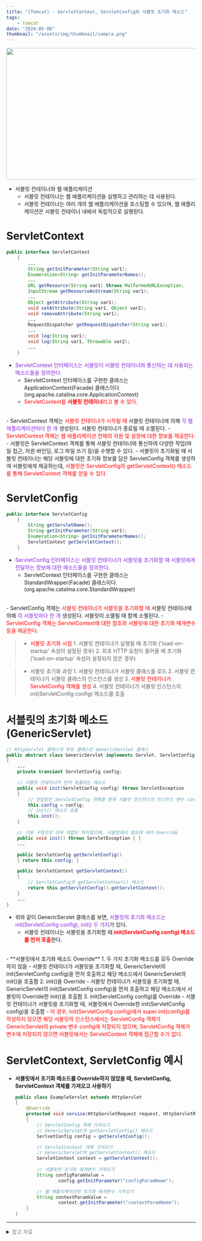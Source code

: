 ```yaml
---
title: "(Tomcat) - ServletContext, ServletConfig와 서블릿 초기화 메소드"
tags:
    - tomcat
date: "2024-05-06"
thumbnail: "/assets/img/thumbnail/sample.png"
---
```


<center><img src="https://github.com/LeeJae-H/LeeJae-H.github.io/assets/122717063/2a3117e0-853e-46d4-b1c2-edec22a1b10f" width="700" height="350"></center>

- 서블릿 컨테이너와 웹 애플리케이션
    - 서블릿 컨테이너는 웹 애플리케이션을 실행하고 관리하는 데 사용된다.
    - 서블릿 컨테이너는 여러 개의 웹 애플리케이션을 호스팅할 수 있으며, 웹 애플리케이션은 서블릿 컨테이너 내에서 독립적으로 실행된다. 

# ServletContext
```java
public interface ServletContext 
    {
        ...
        String getInitParameter(String var1);
        Enumeration<String> getInitParameterNames();
        ...
        URL getResource(String var1) throws MalformedURLException;
        InputStream getResourceAsStream(String var1);
        ...
        Object getAttribute(String var1);
        void setAttribute(String var1, Object var2);
        void removeAttribute(String var1);
        ...
        RequestDispatcher getRequestDispatcher(String var1);
        ...
        void log(String var1);
        void log(String var1, Throwable var2);
        ...
    }
```
- <span style="color:blueviolet">ServletContext 인터페이스는 서블릿이 서블릿 컨테이너와 통신하는 데 사용되는 메소드들을 정의한다.</span>
    - ServletContext 인터페이스를 구현한 클래스는 ApplicationContext(Facade) 클래스이다. (org.apache.catalina.core.ApplicationContext)  
    - <span style="color:red">ServletContext를 **서블릿 컨테이너**라고 볼 수 있다.</span>  
<br>
- ServletContext 객체는 <span style="color:red">서블릿 컨테이너가 시작될 때</span> 서블릿 컨테이너에 의해 <span style="color:blueviolet">각 웹 애플리케이션마다 한 개</span> 생성된다. 서블릿 컨테이너가 종료될 때 소멸된다. 
    - <span style="color:red">ServletContext 객체는 웹 애플리케이션 전체의 자원 및 설정에 대한 정보를 제공한다.</span>  
<br>
- 서블릿은 ServletContext 객체를 통해 서블릿 컨테이너와 통신하여 다양한 작업(파일 접근, 자원 바인딩, 로그 파일 쓰기 등)을 수행할 수 있다.
    - 서블릿이 초기화될 때 서블릿 컨테이너는 해당 서블릿에 대한 초기화 정보를 담은 ServletConfig 객체를 생성하여 서블릿에게 제공하는데, <span style="color:red">서블릿은 ServletConfig의 getServletContext() 메소드를 통해 ServletContext 객체를 얻을 수 있다.</span>  

# ServletConfig
```java
public interface ServletConfig 
    {
        String getServletName();
        String getInitParameter(String var1);
        Enumeration<String> getInitParameterNames();
        ServletContext getServletContext();
    }
```
- <span style="color:blueviolet">ServletConfig 인터페이스는 서블릿 컨테이너가 서블릿을 초기화할 때 서블릿에게 전달하는 정보에 대한 메소드들을 정의한다.</span>
    - ServletContext 인터페이스를 구현한 클래스는 StandardWrapper(Facade) 클래스이다. (org.apache.catalina.core.StandardWrapper)  
<br>    
- ServletConfig 객체는 <span style="color:red">서블릿 컨테이너가 서블릿을 초기화할 때</span> 서블릿 컨테이너에 의해 <span style="color:blueviolet">각 서블릿마다 한 개</span> 생성된다. 서블릿이 소멸될 때 함께 소멸된다. 
    - <span style="color:red">ServletConfig 객체는 ServletContext에 대한 참조와 서블릿에 대한 초기화 매개변수 등을 제공한다.</span>

> - <span style="color:red">서블릿 초기화 시점</span>
    1. 서블릿 컨테이너가 실행될 때 초기화 ('load-on-startup' 속성이 설정된 경우)
    2. 최초 HTTP 요청이 들어올 때 초기화 ('load-on-startup' 속성이 설정되지 않은 경우)

> - 서블릿 초기화 과정
    1. 서블릿 컨테이너가 서블릿 클래스를 로드
    2. 서블릿 컨테이너가 서블릿 클래스의 인스턴스를 생성
    3. <span style="color:red">서블릿 컨테이너가 ServletConfig 객체를 생성</span>
    4. 서블릿 컨테이너가 서블릿 인스턴스의 init(ServletConfig config) 메소드를 호출 

# 서블릿의 초기화 메소드 (GenericServlet)
```java
// HttpServlet 클래스의 부모 클래스인 GenericServlet 클래스
public abstract class GenericServlet implements Servlet, ServletConfig, Serializable 
{
    ...
    private transient ServletConfig config;

    // 서블릿 컨테이너가 먼저 호출하는 메소드
    public void init(ServletConfig config) throws ServletException 
    {
        // 전달받은 ServletConfig 객체를 현재 서블릿 인스턴스의 인스턴스 변수 config에 저장
        this.config = config;
        // init() 메소드 호출
        this.init();
    }

    // 기본 구현으로 아무 작업도 하지않으며, 서블릿에서 필요에 따라 Override
    public void init() throws ServletException { }
    ...

    public ServletConfig getServletConfig() 
    { return this.config; }

    public ServletContext getServletContext() 
    { 
        // ServletConfig의 getServletContext() 메소드
        return this.getServletConfig().getServletContext(); 
    }
    ...
}
```
- 위와 같이 GenericServlet 클래스를 보면, <span style="color:blueviolet">서블릿의 초기화 메소드는 init(ServletConfig config), init() 두 가지</span>가 있다. 
    - 서블릿 컨테이너는 서블릿을 초기화할 때 <span style="color:red">**init(ServletConfig config) 메소드를 먼저 호출**</span>한다.  
<br>
- **서블릿에서 초기화 메소드 Override**
    1. 두 가지 초기화 메소드를 모두 Override 하지 않음
        - 서블릿 컨테이너가 서블릿을 초기화할 때, GenericServlet의 init(ServletConfig config)을 먼저 호출하고 해당 메소드에서 GenericServlet의 init()을 호출함
    2. init()을 Override
        - 서블릿 컨테이너가 서블릿을 초기화할 때, GenericServlet의 init(ServletConfig config)을 먼저 호출하고 해당 메소드에서 서블릿이 Override한 init()을 호출함
    3. init(ServletConfig config)를 Override
        - 서블릿 컨테이너가 서블릿을 초기화할 때, 서블릿에서 Override한 init(ServletConfig config)을 호출함
        - <span style="color:red">이 경우, init(ServletConfig config)에서 super.init(config)를 작성하지 않으면 해당 서블릿의 인스턴스에서는 ServletConfig 객체가 GenericServlet의 private 변수 config에 저장되지 않으며, ServletConfig 객체가 변수에 저장되지 않으면 서블릿에서는 ServletContext 객체에 접근할 수가 없다.</span>

# ServletContext, ServletConfig 예시
- **서블릿에서 초기화 메소드를 Override하지 않았을 때, ServletConfig, ServletContext 객체를 가져오고 사용하기**
    ```java
    public class ExampleServlet extends HttpServlet 
    {
        @Override
        protected void service(HttpServletRequest request, HttpServletResponse response) throws ServletException, IOException 
        {
            // ServletConfig 객체 가져오기 
            // GenericServlet의 getServletConfig() 메소드
            SerlvetConfig config = getServletConfig();

            // ServletContext 객체 가져오기
            // GenericServlet의 getServletContext() 메소드
            ServletContext context = getServletContext();
            
            // 서블릿의 초기화 매개변수 가져오기
            String configParamValue = 
                    config.getInitParameter("configParamName");

            // 웹 애플리케이션의 초기화 매개변수 가져오기
            String contextParamValue = 
                    context.getInitParameter("contextParamName");
        }
    }

    ```

---
<details>
<summary><span style="color:gray">참고 자료</span></summary>
<div markdown="1">
https://tomcat.apache.org/tomcat-8.0-doc/servletapi/javax/servlet/ServletContext.html  
https://tomcat.apache.org/tomcat-8.0-doc/servletapi/javax/servlet/ServletConfig.html  
https://javaee.github.io/javaee-spec/javadocs/javax/servlet/Servlet.html  
https://javaee.github.io/javaee-spec/javadocs/javax/servlet/ServletConfig.html  
https://javaee.github.io/javaee-spec/javadocs/javax/servlet/ServletContext.html  
https://vibeee.tistory.com/140  
https://ckddn9496.tistory.com/47  
https://velog.io/@cocodori/ServletContext-ServletConfig  
https://kgvovc.tistory.com/38  
https://blog.naver.com/crint/90068104505  
https://codevang.tistory.com/193  
</div>
</details>

